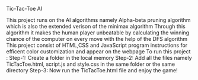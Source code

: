 Tic-Tac-Toe AI

This project runs on the AI algorithms namely Alpha-beta pruning algorithm which is also the extended verison of the minimax algorithm
Through this algorithm it makes the human player unbeatable by calculating the winning chance of the computer on every move with the help of the DFS algorithm
This project consist of HTML,CSS and JavaScript program instructions for efficent color customization and appear on the webpage
To run this project :
Step-1: Create a folder in the local memory
Step-2: Add all the files namely TicTacToe.html, script.js and style.css in the same folder or the same directory 
Step-3: Now run the TicTacToe.html file and enjoy the game!
